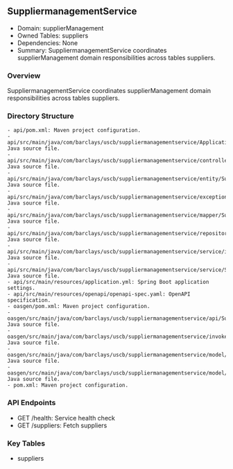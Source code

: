 ## SuppliermanagementService

- Domain: supplierManagement
- Owned Tables: suppliers
- Dependencies: None
- Summary: SuppliermanagementService coordinates supplierManagement domain responsibilities across tables suppliers.

### Overview
SuppliermanagementService coordinates supplierManagement domain responsibilities across tables suppliers.

### Directory Structure
```
- api/pom.xml: Maven project configuration.
- api/src/main/java/com/barclays/uscb/suppliermanagementservice/Application.java: Java source file.
- api/src/main/java/com/barclays/uscb/suppliermanagementservice/controller/SuppliermanagementController.java: Java source file.
- api/src/main/java/com/barclays/uscb/suppliermanagementservice/entity/SuppliermanagementEntity.java: Java source file.
- api/src/main/java/com/barclays/uscb/suppliermanagementservice/exception/GlobalExceptionHandler.java: Java source file.
- api/src/main/java/com/barclays/uscb/suppliermanagementservice/mapper/SuppliermanagementMapper.java: Java source file.
- api/src/main/java/com/barclays/uscb/suppliermanagementservice/repository/SuppliermanagementRepository.java: Java source file.
- api/src/main/java/com/barclays/uscb/suppliermanagementservice/service/impl/SuppliermanagementServiceImpl.java: Java source file.
- api/src/main/java/com/barclays/uscb/suppliermanagementservice/service/SuppliermanagementService.java: Java source file.
- api/src/main/resources/application.yml: Spring Boot application settings.
- api/src/main/resources/openapi/openapi-spec.yaml: OpenAPI specification.
- oasgen/pom.xml: Maven project configuration.
- oasgen/src/main/java/com/barclays/uscb/suppliermanagementservice/api/SuppliermanagementApi.java: Java source file.
- oasgen/src/main/java/com/barclays/uscb/suppliermanagementservice/invoker/ApiClient.java: Java source file.
- oasgen/src/main/java/com/barclays/uscb/suppliermanagementservice/model/SuppliermanagementHealthResponse.java: Java source file.
- oasgen/src/main/java/com/barclays/uscb/suppliermanagementservice/model/SuppliersRecord.java: Java source file.
- pom.xml: Maven project configuration.
```

### API Endpoints
- GET /health: Service health check
- GET /suppliers: Fetch suppliers

### Key Tables
- suppliers
